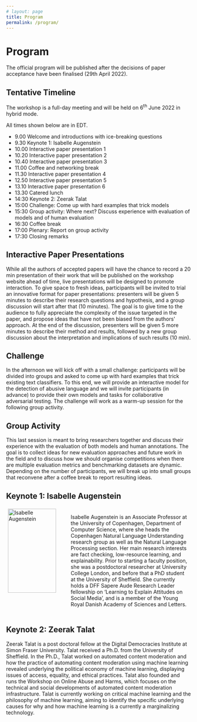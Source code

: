 ```yaml
---
# layout: page
title: Program
permalink: /program/
---
```


# Program

The official program will be published after the decisions of paper acceptance have been finalised (29th April 2022).

## Tentative Timeline

The workshop is a full-day meeting and will be held on 6<sup>th</sup> June 2022 in hybrid mode.

All times shown below are in EDT.

* 9.00 Welcome and introductions with ice-breaking questions 
* 9.30 Keynote 1: Isabelle Augenstein
* 10.00 Interactive paper presentation 1 
* 10.20 Interactive paper presentation 2 
* 10.40 Interactive paper presentation 3 
* 11.00 Coffee and networking break 
* 11.30 Interactive paper presentation 4 
* 12.50 Interactive paper presentation 5 
* 13.10 Interactive paper presentation 6 
* 13.30 Catered lunch 
* 14:30 Keynote 2: Zeerak Talat
* 15:00 Challenge: Come up with hard examples that trick models 
* 15:30 Group activity: Where next? Discuss experience with evaluation of models and of human evaluation
* 16:30 Coffee break 
* 17:00 Plenary: Report on group activity 
* 17:30 Closing remarks

## Interactive Paper Presentations

While all the authors of accepted papers will have the chance to record a 20 min presentation of their work that will be published on the workshop website ahead of time, live presentations will be designed to promote interaction. To give space to fresh ideas, participants will be invited to trial an innovative format for paper presentations: presenters will be given 5 minutes to describe their research questions and hypothesis, and a group discussion will start after that (10 minutes). The goal is to give time to the audience to fully appreciate the complexity of the issue targeted in the paper, and propose ideas that have not been biased from the authors' approach. At the end of the discussion, presenters will be given 5 more minutes to describe their method and results, followed by a new group discussion about the interpretation and implications of such results (10 min).

## Challenge

In the afternoon we will kick off with a small challenge: participants will be divided into groups and asked to come up with hard examples that trick existing text classifiers. To this end, we will provide an interactive model for the detection of abusive language and we will invite participants (in advance) to provide their own models and tasks for collaborative adversarial testing. The challenge will work as a warm-up session for the following group activity.

## Group Activity

This last session is meant to bring researchers together and discuss their experience with the evaluation of both models and human annotations. The goal is to collect ideas for new evaluation approaches and future work in the field and to discuss how we should organise competitions when there are multiple evaluation metrics and benchmarking datasets are dynamic. Depending on the number of participants, we will break up into small groups that reconvene after a coffee break to report resulting ideas.

## Keynote 1: Isabelle Augenstein

<div class="row" style="display:flex">
	<div class="column" style="padding:5px;flex:33%" valign="center">
	    <a href="https://isabelleaugenstein.github.io/" > 
	    	<img src="http://isabelleaugenstein.github.io/images/isabelle.png" alt="Isabelle Augenstein" style="width:90%">
	    </a>
	</div>
	<div class="column" style="padding:5px;flex:66%" valign="center">
	  	<p align="left"> Isabelle Augenstein is an Associate Professor at the University of Copenhagen, Department of Computer Science, where she heads the Copenhagen Natural Language Understanding research group as well as the Natural Language Processing section. Her main research interests are fact checking, low-resource learning, and explainability. Prior to starting a faculty position, she was a postdoctoral researcher at University College London, and before that a PhD student at the University of Sheffield. She currently holds a DFF Sapere Aude Research Leader fellowship on ‘Learning to Explain Attitudes on Social Media’, and is a member of the Young Royal Danish Academy of Sciences and Letters. </p>
	</div>
</div>

## Keynote 2: Zeerak Talat

Zeerak Talat is a post doctoral fellow at the Digital Democracies Institute at Simon Fraser University. Talat received a Ph.D. from the University of Sheffield. In the Ph.D., Talat worked on automated content moderation and how the practice of automating content moderation using machine learning revealed underlying the political economy of machine learning, displaying issues of access, equality, and ethical practices. Talat also founded and runs the Workshop on Online Abuse and Harms, which focuses on the technical and social developments of automated content moderation infrastructure. Talat is currently working on critical machine learning and the philosophy of machine learning, aiming to identify the specific underlying causes for why and how machine learning is a currently a marginalizing technology.